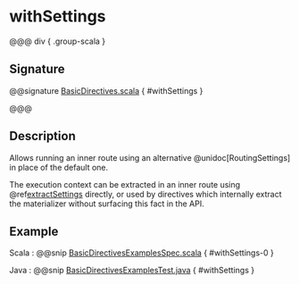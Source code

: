 # withSettings

@@@ div { .group-scala }

## Signature

@@signature [BasicDirectives.scala]($akka-http$/akka-http/src/main/scala/akka/http/scaladsl/server/directives/BasicDirectives.scala) { #withSettings }

@@@

## Description

Allows running an inner route using an alternative @unidoc[RoutingSettings] in place of the default one.

The execution context can be extracted in an inner route using @ref[extractSettings](extractSettings.md) directly,
or used by directives which internally extract the materializer without surfacing this fact in the API.

## Example

Scala
:  @@snip [BasicDirectivesExamplesSpec.scala]($test$/scala/docs/http/scaladsl/server/directives/BasicDirectivesExamplesSpec.scala) { #withSettings-0 }

Java
:  @@snip [BasicDirectivesExamplesTest.java]($test$/java/docs/http/javadsl/server/directives/BasicDirectivesExamplesTest.java) { #withSettings }
